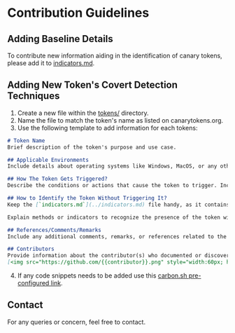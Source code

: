 # Contribution Guidelines

## Adding Baseline Details
To contribute new information aiding in the identification of canary tokens, please add it to [indicators.md](indicators.md).

## Adding New Token's Covert Detection Techniques
1. Create a new file within the [tokens/](tokens/) directory.
2. Name the file to match the token's name as listed on canarytokens.org.
3. Use the following template to add information for each tokens:

```markdown
# Token Name 
Brief description of the token's purpose and use case.

## Applicable Environments
Include details about operating systems like Windows, MacOS, or any other relevant environment specifics that can help prevent triggering the tokens.

## How The Token Gets Triggered?
Describe the conditions or actions that cause the token to trigger. Include technical specifics if known, such as protocols used, required inputs, or environmental triggers.

## How to Identify the Token Without Triggering It?
Keep the [`indicators.md`](../indicators.md) file handy, as it contains the indicators of how the file is a canary token. <!-- Do not delete this line -->

Explain methods or indicators to recognize the presence of the token without causing it to trigger. This may involve examining metadata, file attributes, network behavior, or other observable characteristics.

## References/Comments/Remarks
Include any additional comments, remarks, or references related to the token, such as known vulnerabilities, related research, or historical context.

## Contributors
Provide information about the contributor(s) who documented or discovered this token. Include their name, affiliation, and contact information if applicable. Use the following code to add your profile - 
[<img src="https://github.com/{{contributor}}.png" style="width:60px; height:60px;"/>](https://github.com/{{contributor}})
```

4. If any code snippets needs to be added use this [carbon.sh pre-configured link](https://carbon.now.sh/?bg=rgba%28222%2C171%2C99%2C1%29&t=duotone-dark&wt=none&l=auto&width=574&ds=false&dsyoff=20px&dsblur=68px&wc=true&wa=false&pv=31px&ph=30px&ln=false&fl=1&fm=Hack&fs=14px&lh=133%25&si=false&es=2x&wm=false).

## Contact
For any queries or concern, feel free to contact.
